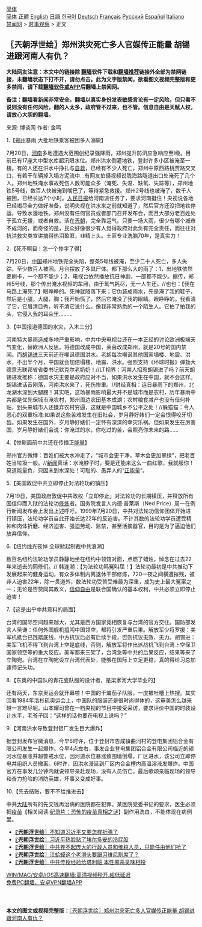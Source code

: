  <!-- 面包屑导航 --> <div class="breadcrumb"><!-- GTranslate: https://gtranslate.io/ -->  <div class="switcher notranslate">  <div class="selected">  <a href="#" onclick="return false;"> 简体</a>  </div>  <div class="option">  <a href="https://www.bannedbook.org" onclick="doGTranslate('zh-CN|zh-CN');jQuery('div.switcher div.selected a').html(jQuery(this).html());return false;" title="简体中文" class="nturl selected"> 简体</a>  <a href="https://www.bannedbook.org/zh-tw/" onclick="doGTranslate('zh-CN|zh-TW');jQuery('div.switcher div.selected a').html(jQuery(this).html());return false;" title="繁體中文" class="nturl"> 正體</a>  <a href="https://www.bannedbook.org/en/" onclick="doGTranslate('zh-CN|en');jQuery('div.switcher div.selected a').html(jQuery(this).html());return false;" title="English" class="nturl"> English</a>  <a href="https://www.bannedbook.org/ja/" onclick="doGTranslate('zh-CN|ja');jQuery('div.switcher div.selected a').html(jQuery(this).html());return false;" title="日本語" class="nturl"> 日語</a>  <a href="https://www.bannedbook.org/ko/" onclick="doGTranslate('zh-CN|ko');jQuery('div.switcher div.selected a').html(jQuery(this).html());return false;" title="한국어" class="nturl"> 한국어</a>  <a href="https://www.bannedbook.org/de/" onclick="doGTranslate('zh-CN|de');jQuery('div.switcher div.selected a').html(jQuery(this).html());return false;" title="Deutsch" class="nturl"> Deutsch</a>  <a href="https://www.bannedbook.org/fr/" onclick="doGTranslate('zh-CN|fr');jQuery('div.switcher div.selected a').html(jQuery(this).html());return false;" title="Français" class="nturl"> Français</a>  <a href="https://www.bannedbook.org/ru/" onclick="doGTranslate('zh-CN|ru');jQuery('div.switcher div.selected a').html(jQuery(this).html());return false;" title="Русский" class="nturl"> Русский</a>  <a href="https://www.bannedbook.org/es/" onclick="doGTranslate('zh-CN|es');jQuery('div.switcher div.selected a').html(jQuery(this).html());return false;" title="Español" class="nturl"> Español</a>  <a href="https://www.bannedbook.org/it/" onclick="doGTranslate('zh-CN|it');jQuery('div.switcher div.selected a').html(jQuery(this).html());return false;" title="Italiano" class="nturl"> Italiano</a>  </div>  </div>      <div class='breadcrumb-sub'><!-- Breadcrumb NavXT 6.3.0 --> <a href="https://www.bannedbook.org/" class="home">禁闻网</a> &gt; <a href="https://www.bannedbook.org/bnews/ssgc/" class="category">时事观察</a> &gt; 正文</div></div><h2>〖兲朝浮世绘〗郑州洪灾死亡多人官媒传正能量 胡锡进跟河南人有仇？</h2> <p class="notice"><b>大陆网友注意：本文中的链接除 <a href="https://github.com/bannedbook/fanqiang" >翻墙</a>软件下载和<a href="https://github.com/killgcd/justmysocks/blob/master/README.md">翻墙推荐</a>链接外全部为禁网链接，未翻墙状态下打不开，请勿点击。此为文字版禁闻，欲看图文视频完整版和更多禁闻，请下载<a href="https://github.com/bannedbook/fanqiang">翻墙软件或APP</a>后翻墙上禁闻网。</p><p>备注：翻墙看新闻非常安全，翻墙以真实身份发表敏感言论有一定风险，但只看不说则没有任何风险，翻的人太多，政府管不过来，也不管。信息自由是天赋人权，请放心大胆的翻墙。</b></p>  <div class="entry"> <p>来源:&nbsp;博谈网                            作者:&nbsp;金鸣                           </p> <p>1.【<a href="https://www.bannedbook.org/bnews/tag/%e9%83%91%e5%b7%9e/" class="st_tag internal_tag" rel="tag" title="标签 郑州 下的日志">郑州</a>暴雨 大批地铁乘客被困多人溺毙】</p> <p></p> <p>7月20日，<a href="https://www.bannedbook.org/bnews/tag/%e6%b2%b3%e5%8d%97/" class="st_tag internal_tag" rel="tag" title="标签 河南 下的日志">河南</a>多地遭遇大范围创纪录强降雨，郑州提升防汛应急响应至I级。目前已有17座大中型水库超汛限水位。郑州洪水倒灌地铁，登封许多小区被淹至一楼。有的人还在洪水中挣扎与<span class='wp_keywordlink'><a href="https://www.bannedbook.org/forum5/topic42.html" title="萨斯、诚信与自救" target="_blank">自救</a></span>，已经有不少人死亡。郑州中原西路桃贾路交叉口，有若干车辆掉入塌方泥流中…有网友拍摄视频说陇海路隧道出口处淹死了几个人。郑州地铁淹水事故死伤人数可能众多（淹死、失温、缺氧、失踪等），郑州地铁5号线，数百人快被淹到嘴巴了，等待紧急救援。郑州2号线也被淹了，数千人被困，已经长达7个小时。<span class='wp_keywordlink'><a href="https://www.bannedbook.org/forum2/topic109.html" title="透视人民日报" target="_blank">人民日报</a></span>给河南派任务了，要求河南挺住！央视说各地已经竭尽全力做好准备，说明央视在洪水来之前就知道了，然后官方还没把地铁停运，导致水漫地铁。郑州没有任何官员或者部门召开发布会，而且大部分老百姓处于孤立无援，或者自救。活在<a href="https://www.bannedbook.org/bnews/tag/%e5%85%b2%e6%9c%9d/" class="st_tag internal_tag" rel="tag" title="标签 兲朝 下的日志">兲朝</a>，完全靠运气。只要一场大雨，很少有哪个城市不成河的，而奇怪的是，民众好像很少有人觉得政府对此负有完全责任，而往往对抗洪救灾类宣讲搞得热泪盈眶，韭精上头。土匪专业洗脑70年，是真实力！</p> <p>2.【死不瞑目！怎一个惨字了得】</p> <p></p> <p>7月20日，<span class='wp_keywordlink_affiliate'><a href="https://www.bannedbook.org/" title="中国" target="_blank">中国</a></span>郑州地铁完全失陷，整条5号线被淹，至少二十人死亡，多人失踪，至少数百人被困。月台摆放了多具尸体。都下那么大的雨了：1，出地铁依然要刷卡，一个都不能少；2，电视台依然播放抗日神剧，一部都不能少。据传，郑州5号线，那个传出淹水视频的车厢，由于氧气耗尽，无一人生还。//也也：【我在马路上淹死了】眼睁睁的。死神就降落下来；它伪装成雨水，先是淹了我的鞋子，然后是小腿，大腿，胸；我开始慌了，然后它淹没了我的眼睛。眼睁睁的。我看清了它，它眉清目秀，听不清它说什么。像我非常熟悉的一个陌生人。它拍了拍我的头，它侵入我的耳朵里………</p> <p>3.【中国报道德国的水灾，入木三分】</p>  <p></p> <p>河南特大暴雨造成多地严重影响，中共中央电视台还在一本正经的讨论欧洲极端天气变化，替欧洲人反思。将德国改成中国，莱茵改成郑州，就是20号的国内禁闻。而<a href="https://www.bannedbook.org/bnews/tag/%e8%83%a1%e9%94%a1%e8%bf%9b/" class="st_tag internal_tag" rel="tag" title="标签 胡锡进 下的日志">胡锡进</a>三天前还在嘲讽德国洪水。老胡每次嘲讽其他国家塌楼、地震、洪水，不出半个月，中国就会加倍塌楼、地震、洪水。强烈支持《坏球时报》弹劾大德意志联邦省省委书记默克尔老奶奶！//LT视界：河南人招惹胡锡进了吗？前天胡锡进发推称：德国水灾主要是政府应对不当，如果洪水发生在中国，就不会这样。胡锡进话音刚落，河南洪水来了，死伤惨重。//财经真相：连日暴雨下的郑州，北龙湖水深到大腿腰！其实吧，这场暴雨影响最大并不是城市而是农村，历年暴雨中共都是优先保城市淹农村，郑州周边农田基本成湖；农村粮食减产也没有任何补贴，到头来城市人还嫌弃农村穷逼，这就是中国城乡不公平之处！//躲猫猫：令人恶心的双重标准:如果说这些苦难发生在旧社会，岁月静好婊们一定会恨得咬牙切齿。如果发生在国外，岁月静好婊们一定怀有深深的幸灾乐祸。但如果发生在厉害国，岁月静好婊们会说：你淹过的水，你吃过的苦，会照亮你未来的路……</p> <p>4.【惨剧面前中共还在传播正<a href="https://www.bannedbook.org/bnews/tag/%E8%83%BD%E9%87%8F/" class="st_tag internal_tag" rel="tag" title="标签 能量 下的日志">能量</a>】</p> <p></p> <p>郑州官方微博：百姓们被大水冲走了，“城市会更干净，草木会更加翠绿”，把老百姓当垃圾一般。//<span class='wp_keywordlink_affiliate'><a href="https://www.bannedbook.org/" title="新闻">新闻</a></span>真话：水淹脖子时，要是还能来这么一曲红歌，我就服你！莫道能量负，只因未到水深处！可耻的、愚弄人的“<a href="https://www.bannedbook.org/bnews/tag/%e6%ad%a3%e8%83%bd%e9%87%8f/" class="st_tag internal_tag" rel="tag" title="标签 正能量 下的日志">正能量</a>”。</p> <p>5.【美国敦促中共立即停止对法轮功的镇压】</p> <p></p> <p>7月19日，美国政府敦促中共政权「立即停止」对法轮功的长期镇压，并释放所有因信仰而入狱的法轮功<span class='wp_keywordlink'><a href="https://www.qi-gong.me/" title="气功修炼网" target="_blank">修炼</a></span>者。国务院发言人内德‧普莱斯（Ned Price）周一在例行新闻发布会上发出上述呼吁。1999年7月20日，中共对法轮功信仰团体开始进行镇压，法轮功学员自此开始长达22年的反迫害。不计其数的法轮功学员遭受精神和肉体折磨、经济迫害、强迫劳动、监禁，甚至活摘器官，目的是为了逼迫他们放弃信仰。</p>  <p>6.【纽约烛光夜悼 全球掀起制裁中共浪潮】</p> <p></p> <p>数百名纽约法轮功学员静静地坐在纽约中领馆对面，点燃了蜡烛，悼念在过去22年来逝去的同修们。// 韩连潮：【为法轮功鸣冤叫屈！】法轮功最初是中共推动下发展起来的健身运动，有众多体制内离退休干部修炼，720一夜之间横遭摧残，被非人迫害22年，除一贯道外，数法轮功受苦受难最为深重，成为史上最大冤案之一；无论是否赞同其教义，<span class='wp_keywordlink'><a href="https://www.bannedbook.org/forum11/topic307.html" title="禁片：在中国宗教信仰自由吗？" target="_blank">信仰自由</a></span>是联合国确认的基本权利，中共必须立即停止迫害！</p> <p>7.【这是出乎中共意料的局面】</p> <p></p> <p>台湾的国际空间越来越大，尤其是西方国家竞相恢复与台湾的官方交往。国防部发言人吴谦：任何外国舰机擅闯中国领空，都将引发严重后果。解放军少将罗援：美军机抵台已践踏底线，中方抗议后必有后续手段，否则抗议无效、无力。胡锡进：美军飞机不得飞到台湾上空是底线，否则，解放军将作出派战机飞到台湾上空保卫国家领空等的重大反应。美军都来三架了，台湾急等中共的后果反应，结果等来了立陶宛。台湾在立陶宛设立台湾代表处，能够在国际上立足更稳，真的得给习总加速师记头功。</p> <p>8.【东奥的中国队的青花瓷队服的设计者，是梁家河大学毕业的】</p> <p></p>  <p>还有两天，东京奥运会就开幕啦！中国的干煸茄子队服，一度被吐槽上热搜。其实回看1984年洛杉矶奥运会上，中国队的服装还是很时尚得体的，这审美怎么越来越一言难尽呢。山本耀司曾在一档央视的节目中接受采访，要求评价中国的时装设计水平，老爷子回：“这样的话也要在电视上说吗？”</p> <p>9.【河南洪水导致登封铝厂发生巨大爆炸】</p> <p></p> <p>据登封发布官微消息，今早6时许，位于登封市告成镇曲河村的登电集团铝合金有限公司发生一起爆炸。今早4点左右，事发企业登电集团铝合金有限公司临近的颍河水位暴涨并超警戒水位，因河道水位暴涨致围墙倒塌，厂区进水，该公司立即停电并组织人员撤离。6时许，因洪水漫延到厂区内合金槽内高温溶液发爆炸。中国官方在事发几分钟内就说领导亲赴现场，没有人员伤亡。最后歌颂亲临现场的领导和奋力抢险的消防英雄，坏事又变成好事。</p> <p>10.【先去结账，要不不给推进去】</p> <p></p> <p>中共<span class='wp_keywordlink_affiliate'><a href="https://www.bannedbook.org/" title="大陆" target="_blank">大陆</a></span>所有的先交钱再治病的医院都在犯罪。某医院党委书记的要求，医生必须把<span class='wp_keywordlink'><a href="https://www.bannedbook.org/bnews/tculture/20160630/551027.html" title="疫苗" target="_blank">疫苗</a></span>【相关阅读:<a href='https://www.bannedbook.org/bnews/topimagenews/20180408/925060.html' target='_blank'>纪录片：恐怖的疫苗真相之谜</a>】副作用洗白，不能体现在病例里。</p> <ul class='op-related-articles' title='相关阅读'> <li><a href='https://www.bannedbook.org/bnews/ssgc/20210720/1590453.html' target='_blank'>〖<b>兲朝浮世绘</b>〗不知道习近平又要怎样折腾了</a></li> <li><a href='https://www.bannedbook.org/bnews/ssgc/20210716/1588159.html' target='_blank'>〖<b>兲朝浮世绘</b>〗习近平热脸贴了埃尔多安的冷屁股</a></li> <li><a href='https://www.bannedbook.org/bnews/ssgc/20210714/1586760.html' target='_blank'>〖<b>兲朝浮世绘</b>〗中共养不起庞大的行政人员和维稳人员，只能任由他们抢了</a></li> <li><a href='https://www.bannedbook.org/bnews/ssgc/20210713/1585803.html' target='_blank'>〖<b>兲朝浮世绘</b>〗江蛤蟆这个老滑头要跟习维尼割席了？</a></li> <li><a href='https://www.bannedbook.org/bnews/ssgc/20210712/1585149.html' target='_blank'>〖<b>兲朝浮世绘</b>〗中共传授经验给塔利班 本性邪恶臭味相投</a></li> </ul> <p class="texttj"> <a href="https://github.com/bannedbook/fanqiang/wiki/V2ray%E6%9C%BA%E5%9C%BA" target="_blank">WIN/MAC/安卓/iOS高速翻墙:高清视频秒开,超低延迟</a><br/> <a href="https://github.com/bannedbook/fanqiang/wiki/%E7%A6%81%E9%97%BB%E7%BD%91%E5%AE%89%E5%8D%93%E7%BF%BB%E5%A2%99%E6%96%B0%E9%97%BBAPP" target="_blank">免费PC翻墙、安卓VPN翻墙APP</a></p> <p> </p><a name='sharetosocial'></a>  <div style="margin-bottom:5px;padding-bottom:5px;clear:both"> <div id="archive-pix-1" class="banner-ads"> <!-- AuctionX Display platform tag START --> <div id="26318x728x90x621x_ADSLOT2" clicktrack="%%CLICK_URL_ESC%%"></div> <!-- AuctionX Display platform tag END --> </div> <div id="archive-pix-2" class="banner-ads"> <!-- AuctionX Display platform tag START --> <div id="26315x300x250x621x_ADSLOT2" clicktrack="%%CLICK_URL_ESC%%"></div> <!-- AuctionX Display platform tag END --> </div> </div>  <div id="archive-pix-1" class="banner-ads"> <!-- AuctionX Display platform tag START --> <div id="26318x728x90x621x_ADSLOT3" clicktrack="%%CLICK_URL_ESC%%"></div> <!-- AuctionX Display platform tag END --> </div> <div><b>本文的图文或视频完整版</b>：<a href='https://www.bannedbook.org/bnews/ssgc/20210721/1591126.html'>〖兲朝浮世绘〗郑州洪灾死亡多人官媒传正能量 胡锡进跟河南人有仇？</a></div>  </div><!--END ENTRY--> 